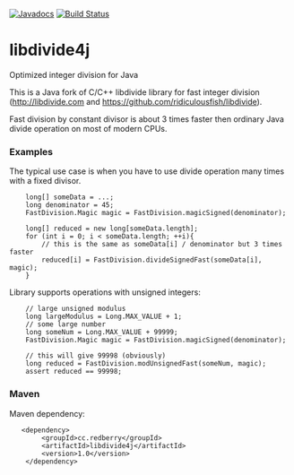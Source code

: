 [![Javadocs](http://www.javadoc.io/badge/cc.redberry/libdivide4j.svg)](http://www.javadoc.io/doc/cc.redberry/libdivide4j) [![Build Status](https://travis-ci.org/PoslavskySV/libdivide4j.svg?branch=master)](https://travis-ci.org/PoslavskySV/libdivide4j)


# libdivide4j
Optimized integer division for Java

This is a Java fork of C/C++ libdivide library for fast integer division (http://libdivide.com and https://github.com/ridiculousfish/libdivide). 

Fast division by constant divisor is about 3 times faster then ordinary Java divide operation on most of modern CPUs.

### Examples

The typical use case is when you have to use divide operation many times with a fixed divisor.

        long[] someData = ...;
        long denominator = 45;
        FastDivision.Magic magic = FastDivision.magicSigned(denominator);

        long[] reduced = new long[someData.length];
        for (int i = 0; i < someData.length; ++i){
            // this is the same as someData[i] / denominator but 3 times faster
            reduced[i] = FastDivision.divideSignedFast(someData[i], magic);
        }


Library supports operations with unsigned integers:

        // large unsigned modulus
        long largeModulus = Long.MAX_VALUE + 1;
        // some large number
        long someNum = Long.MAX_VALUE + 99999;
        FastDivision.Magic magic = FastDivision.magicSigned(denominator);

        // this will give 99998 (obviously)
        long reduced = FastDivision.modUnsignedFast(someNum, magic);
        assert reduced == 99998;



### Maven

Maven dependency:

       <dependency>
            <groupId>cc.redberry</groupId>
            <artifactId>libdivide4j</artifactId>
            <version>1.0</version>
        </dependency>
        
